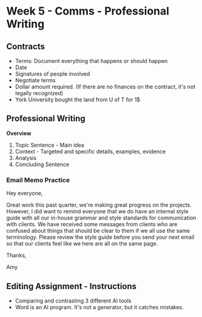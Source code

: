 # Week 5 - Comms - Professional Writing

## Contracts
- Terms: Document everything that happens or should happen
- Date
- Signatures of people involved
- Negotiate terms
- Dollar amount required. (If there are no finances on the contract, it's not legally recognized)
- York University bought the land from U of T for 1$

## Professional Writing
**Overview**
1. Topic Sentence - Main idea
2. Context - Targeted and specific details, examples, evidence
3. Analysis 
4. Concluding Sentence

### Email Memo Practice

Hey everyone, 

Great work this past quarter, we're making great progress on the projects. However, I did want to remind everyone that we do have an internal style guide with all our in-house grammar and style standards for communication with clients. We have received some messages from clients who are confused about things that should be clear to them if we all use the same terminology. Please review the style guide before you send your next email so that our clients feel like we here are all on the same page. 

Thanks, 

Amy

## Editing Assignment - Instructions
- Comparing and contrasting 3 different AI tools
- Word is an AI program. It's not a generator, but it catches mistakes.
